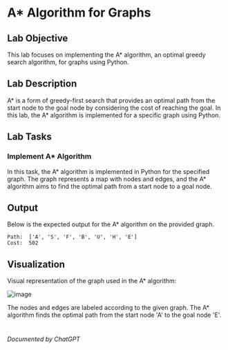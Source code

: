 # A* Algorithm for Graphs

## Lab Objective
This lab focuses on implementing the A* algorithm, an optimal greedy search algorithm, for graphs using Python.

## Lab Description
A* is a form of greedy-first search that provides an optimal path from the start node to the goal node by considering the cost of reaching the goal. In this lab, the A* algorithm is implemented for a specific graph using Python.

## Lab Tasks

### Implement A* Algorithm
In this task, the A* algorithm is implemented in Python for the specified graph. The graph represents a map with nodes and edges, and the A* algorithm aims to find the optimal path from a start node to a goal node.

## Output
Below is the expected output for the A* algorithm on the provided graph.

```
Path:  ['A', 'S', 'F', 'B', 'U', 'H', 'E']
Cost:  502
```

## Visualization
Visual representation of the graph used in the A* algorithm:

![image](https://github.com/WajeehaTahir/ai-and-dss-labs/assets/88159584/0f3919cb-64ea-460a-8a50-531a0ab42a5d)

The nodes and edges are labeled according to the given graph. The A* algorithm finds the optimal path from the start node 'A' to the goal node 'E'.
#
_Documented by ChatGPT_
